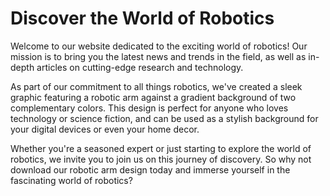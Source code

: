 <!--font:Poppins-->

# Discover the World of Robotics

Welcome to our website dedicated to the exciting world of robotics! Our mission is to bring you the latest news and trends in the field, as well as in-depth articles on cutting-edge research and technology.

As part of our commitment to all things robotics, we've created a sleek graphic featuring a robotic arm against a gradient background of two complementary colors. This design is perfect for anyone who loves technology or science fiction, and can be used as a stylish background for your digital devices or even your home decor.

Whether you're a seasoned expert or just starting to explore the world of robotics, we invite you to join us on this journey of discovery. So why not download our robotic arm design today and immerse yourself in the fascinating world of robotics?

<!--

Write me markdown content of website with wallpaper:

"A wallpaper with a simple graphic of a robot arm, against a gradient background of two complementary colors."

The header of the page should not be copy of the text but rather a real content of the website which is using this wallpaper.


---


# Robotic Arm Wallpaper

Looking for a wallpaper that's both simple and stylish? Look no further than our robotic arm design! Featuring a sleek graphic of a robotic arm against a gradient background of two complementary colors, this wallpaper is perfect for anyone who loves technology or science fiction.

Whether you're looking to spruce up your desktop background, phone lock screen, or even your living room wall, this wallpaper is sure to impress. So why wait? Download it today and start enjoying the futuristic vibes!


---


Heading should not include word "wallpaper". The website should not be about the wallpaper itself, wallpaper is just a related background, rewrite whole content.


---


# Welcome to the World of Robotics

Step into the future with our robotic arm design! This sleek graphic features a robotic arm against a gradient background of two complementary colors, perfect for anyone who loves technology or science fiction.

Our website is dedicated to all things robotics, from the latest news and trends to in-depth articles on the cutting-edge research being done in the field. Whether you're a seasoned expert or just starting to explore the world of robotics, you'll find something to interest and inspire you here.

And if you're looking to add a touch of futuristic style to your digital devices or even your home decor, our robotic arm design makes for the perfect background. So why not download it today and join us in exploring the exciting world of robotics?


---


Heading is too long, rewrite whole content.


---


# Discover the World of Robotics

Welcome to our website dedicated to the exciting world of robotics! Our mission is to bring you the latest news and trends in the field, as well as in-depth articles on cutting-edge research and technology.

As part of our commitment to all things robotics, we've created a sleek graphic featuring a robotic arm against a gradient background of two complementary colors. This design is perfect for anyone who loves technology or science fiction, and can be used as a stylish background for your digital devices or even your home decor.

Whether you're a seasoned expert or just starting to explore the world of robotics, we invite you to join us on this journey of discovery. So why not download our robotic arm design today and immerse yourself in the fascinating world of robotics?


---


Write me a Google font which is best fitting for the website.

Pick from the list:
- IBM Plex Sans
- Inter
- Orbitron
- Exo 2
- Raleway
- Barlow Condensed
- Alegreya
- Lobster
- Open Sans
- Roboto
- Great Vibes
- Poppins
- Dancing Script
- Montserrat
- Futura
- Playfair Display
- Lato


Write just the font name nothing else.


---


Poppins

-->
